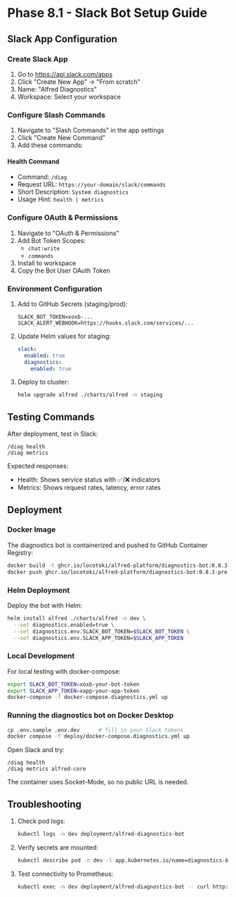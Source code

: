 # Phase 8.1 - Slack Bot Setup Guide

## Slack App Configuration

### Create Slack App

1. Go to https://api.slack.com/apps
2. Click "Create New App" → "From scratch"
3. Name: "Alfred Diagnostics"
4. Workspace: Select your workspace

### Configure Slash Commands

1. Navigate to "Slash Commands" in the app settings
2. Click "Create New Command"
3. Add these commands:

#### Health Command
- Command: `/diag`
- Request URL: `https://your-domain/slack/commands`
- Short Description: `System diagnostics`
- Usage Hint: `health | metrics`

### Configure OAuth & Permissions

1. Navigate to "OAuth & Permissions"
2. Add Bot Token Scopes:
   - `chat:write`
   - `commands`
3. Install to workspace
4. Copy the Bot User OAuth Token

### Environment Configuration

1. Add to GitHub Secrets (staging/prod):
   ```
   SLACK_BOT_TOKEN=xoxb-...
   SLACK_ALERT_WEBHOOK=https://hooks.slack.com/services/...
   ```

2. Update Helm values for staging:
   ```yaml
   slack:
     enabled: true
     diagnostics:
       enabled: true
   ```

3. Deploy to cluster:
   ```bash
   helm upgrade alfred ./charts/alfred -n staging
   ```

## Testing Commands

After deployment, test in Slack:

```
/diag health
/diag metrics
```

Expected responses:
- Health: Shows service status with ✅/❌ indicators
- Metrics: Shows request rates, latency, error rates

## Deployment

### Docker Image
The diagnostics bot is containerized and pushed to GitHub Container Registry:
```bash
docker build -t ghcr.io/locotoki/alfred-platform/diagnostics-bot:0.8.3-pre -f docker/diagnostics-bot/Dockerfile .
docker push ghcr.io/locotoki/alfred-platform/diagnostics-bot:0.8.3-pre
```

### Helm Deployment
Deploy the bot with Helm:
```bash
helm install alfred ./charts/alfred -n dev \
  --set diagnostics.enabled=true \
  --set diagnostics.env.SLACK_BOT_TOKEN=$SLACK_BOT_TOKEN \
  --set diagnostics.env.SLACK_APP_TOKEN=$SLACK_APP_TOKEN
```

### Local Development
For local testing with docker-compose:
```bash
export SLACK_BOT_TOKEN=xoxb-your-bot-token
export SLACK_APP_TOKEN=xapp-your-app-token
docker-compose -f docker-compose.diagnostics.yml up
```

### Running the diagnostics bot on Docker Desktop

```bash
cp .env.sample .env.dev      # fill in your Slack tokens
docker compose -f deploy/docker-compose.diagnostics.yml up
```

Open Slack and try:
```
/diag health
/diag metrics alfred-core
```

The container uses Socket-Mode, so no public URL is needed.

## Troubleshooting

1. Check pod logs:
   ```bash
   kubectl logs -n dev deployment/alfred-diagnostics-bot
   ```

2. Verify secrets are mounted:
   ```bash
   kubectl describe pod -n dev -l app.kubernetes.io/name=diagnostics-bot
   ```

3. Test connectivity to Prometheus:
   ```bash
   kubectl exec -n dev deployment/alfred-diagnostics-bot -- curl http://prometheus:9090/api/v1/query
   ```